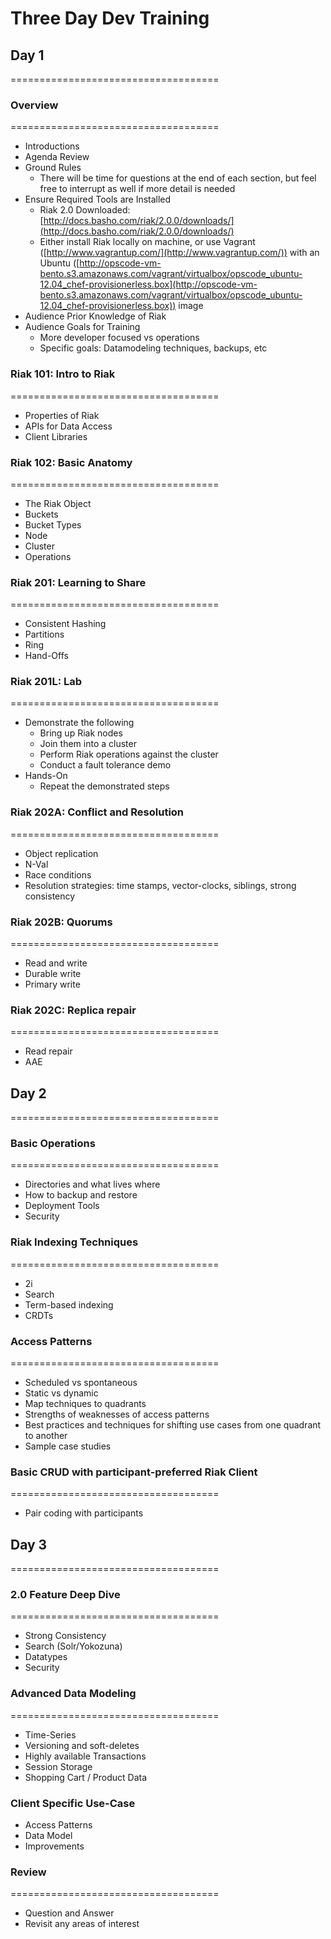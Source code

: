 # Three Day Dev Training

## Day 1
====================================

### Overview

====================================

* Introductions
* Agenda Review
* Ground Rules
	* There will be time for questions at the end of each section, but feel free to interrupt as well if more detail is needed
* Ensure Required Tools are Installed
	* Riak 2.0 Downloaded: [http://docs.basho.com/riak/2.0.0/downloads/](http://docs.basho.com/riak/2.0.0/downloads/)
	* Either install Riak locally on machine, or use Vagrant ([http://www.vagrantup.com/](http://www.vagrantup.com/)) with an Ubuntu ([http://opscode-vm-bento.s3.amazonaws.com/vagrant/virtualbox/opscode_ubuntu-12.04_chef-provisionerless.box](http://opscode-vm-bento.s3.amazonaws.com/vagrant/virtualbox/opscode_ubuntu-12.04_chef-provisionerless.box)) image
* Audience Prior Knowledge of Riak
* Audience Goals for Training
	* More developer focused vs operations
	* Specific goals: Datamodeling techniques, backups, etc

### Riak 101: Intro to Riak

====================================

* Properties of Riak
* APIs for Data Access
* Client Libraries

### Riak 102: Basic Anatomy

====================================

* The Riak Object
* Buckets
* Bucket Types
* Node
* Cluster
* Operations

### Riak 201: Learning to Share

====================================

* Consistent Hashing
* Partitions
* Ring
* Hand-Offs

### Riak 201L: Lab

====================================

* Demonstrate the following
	* Bring up Riak nodes
	* Join them into a cluster
	* Perform Riak operations against the cluster
	* Conduct a fault tolerance demo
* Hands-On
	* Repeat the demonstrated steps

### Riak 202A: Conflict and Resolution

====================================

* Object replication
* N-Val
* Race conditions
* Resolution strategies: time stamps, vector-clocks, siblings, strong consistency

### Riak 202B:  Quorums

====================================

* Read and write
* Durable write
* Primary write

### Riak 202C: Replica repair

====================================

* Read repair
* AAE

## Day 2
====================================

### Basic Operations

====================================

* Directories and what lives where
* How to backup and restore
* Deployment Tools
* Security

### Riak Indexing Techniques

====================================

* 2i
* Search
* Term-based indexing
* CRDTs

### Access Patterns

====================================

* Scheduled vs spontaneous
* Static vs dynamic
* Map techniques to quadrants
* Strengths of weaknesses of access patterns
* Best practices and techniques for shifting use cases from one quadrant to another
* Sample case studies


### Basic CRUD with participant-preferred Riak Client

====================================

* Pair coding with participants

## Day 3
====================================

### 2.0 Feature Deep Dive

====================================

* Strong Consistency
* Search (Solr/Yokozuna)
* Datatypes
* Security

### Advanced Data Modeling

====================================

* Time-Series
* Versioning and soft-deletes
* Highly available Transactions
* Session Storage
* Shopping Cart / Product Data

### Client Specific Use-Case

* Access Patterns
* Data Model
* Improvements

### Review

====================================

* Question and Answer
* Revisit any areas of interest
